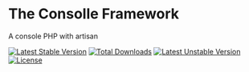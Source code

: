 # The Consolle Framework
A console PHP with artisan

[![Latest Stable Version](https://poser.pugx.org/consolle/framework/v/stable.svg)](https://packagist.org/packages/consolle/framework) [![Total Downloads](https://poser.pugx.org/consolle/framework/downloads.svg)](https://packagist.org/packages/consolle/framework) [![Latest Unstable Version](https://poser.pugx.org/consolle/framework/v/unstable.svg)](https://packagist.org/packages/consolle/framework) [![License](https://poser.pugx.org/consolle/framework/license.svg)](https://packagist.org/packages/consolle/framework)